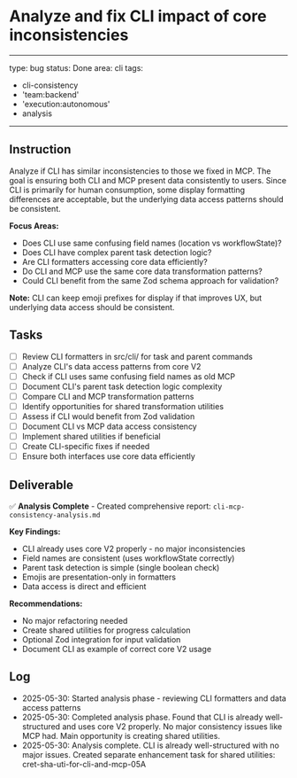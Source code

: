 # Analyze and fix CLI impact of core inconsistencies

---
type: bug
status: Done
area: cli
tags:
  - cli-consistency
  - 'team:backend'
  - 'execution:autonomous'
  - analysis
---


## Instruction
Analyze if CLI has similar inconsistencies to those we fixed in MCP. The goal is ensuring both CLI and MCP present data consistently to users. Since CLI is primarily for human consumption, some display formatting differences are acceptable, but the underlying data access patterns should be consistent.

**Focus Areas:**
- Does CLI use same confusing field names (location vs workflowState)?
- Does CLI have complex parent task detection logic?
- Are CLI formatters accessing core data efficiently?
- Do CLI and MCP use the same core data transformation patterns?
- Could CLI benefit from the same Zod schema approach for validation?

**Note:** CLI can keep emoji prefixes for display if that improves UX, but underlying data access should be consistent.

## Tasks
- [ ] Review CLI formatters in src/cli/ for task and parent commands
- [ ] Analyze CLI's data access patterns from core V2
- [ ] Check if CLI uses same confusing field names as old MCP
- [ ] Document CLI's parent task detection logic complexity
- [ ] Compare CLI and MCP transformation patterns
- [ ] Identify opportunities for shared transformation utilities
- [ ] Assess if CLI would benefit from Zod validation
- [ ] Document CLI vs MCP data access consistency
- [ ] Implement shared utilities if beneficial
- [ ] Create CLI-specific fixes if needed
- [ ] Ensure both interfaces use core data efficiently

## Deliverable
✅ **Analysis Complete** - Created comprehensive report: `cli-mcp-consistency-analysis.md`

**Key Findings:**
- CLI already uses core V2 properly - no major inconsistencies
- Field names are consistent (uses workflowState correctly)
- Parent task detection is simple (single boolean check)
- Emojis are presentation-only in formatters
- Data access is direct and efficient

**Recommendations:**
- No major refactoring needed
- Create shared utilities for progress calculation
- Optional Zod integration for input validation
- Document CLI as example of correct core V2 usage

## Log
- 2025-05-30: Started analysis phase - reviewing CLI formatters and data access patterns
- 2025-05-30: Completed analysis phase. Found that CLI is already well-structured and uses core V2 properly. No major consistency issues like MCP had. Main opportunity is creating shared utilities.
- 2025-05-30: Analysis complete. CLI is already well-structured with no major issues. Created separate enhancement task for shared utilities: cret-sha-uti-for-cli-and-mcp-05A
